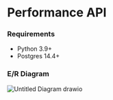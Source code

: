 # Performance API

### Requirements

- Python 3.9+
- Postgres 14.4+

### E/R Diagram


![Untitled Diagram drawio](https://user-images.githubusercontent.com/5693853/177985719-7bd19859-db5e-485c-aeac-7e342b3ef689.png)
